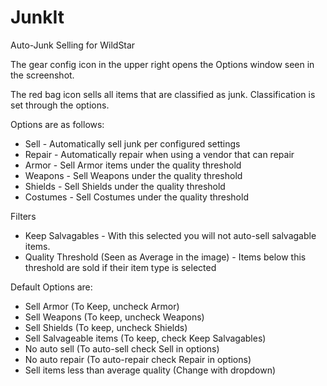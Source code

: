 JunkIt
======

Auto-Junk Selling for WildStar

The gear config icon in the upper right opens the Options window seen in the screenshot.

The red bag icon sells all items that are classified as junk.  Classification is set through the options.

Options are as follows:

* Sell - Automatically sell junk per configured settings
* Repair - Automatically repair when using a vendor that can repair
* Armor - Sell Armor items under the quality threshold
* Weapons - Sell Weapons under the quality threshold
* Shields - Sell Shields under the quality threshold
* Costumes - Sell Costumes under the quality threshold

Filters
* Keep Salvagables - With this selected you will not auto-sell salvagable items.
* Quality Threshold (Seen as Average in the image) - Items below this threshold are sold if their item type is selected


Default Options are:

* Sell Armor (To Keep, uncheck Armor)
* Sell Weapons (To keep, uncheck Weapons)
* Sell Shields (To keep, uncheck Shields)
* Sell Salvageable items (To keep, check Keep Salvagables)
* No auto sell (To auto-sell check Sell in options)
* No auto repair (To auto-repair check Repair in options)
* Sell items less than average quality (Change with dropdown)